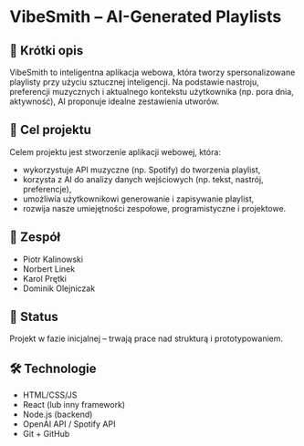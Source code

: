 # VibeSmith – AI-Generated Playlists

## 🎵 Krótki opis
VibeSmith to inteligentna aplikacja webowa, która tworzy spersonalizowane playlisty przy użyciu sztucznej inteligencji. Na podstawie nastroju, preferencji muzycznych i aktualnego kontekstu użytkownika (np. pora dnia, aktywność), AI proponuje idealne zestawienia utworów.

## 🎯 Cel projektu
Celem projektu jest stworzenie aplikacji webowej, która:
- wykorzystuje API muzyczne (np. Spotify) do tworzenia playlist,
- korzysta z AI do analizy danych wejściowych (np. tekst, nastrój, preferencje),
- umożliwia użytkownikowi generowanie i zapisywanie playlist,
- rozwija nasze umiejętności zespołowe, programistyczne i projektowe.

## 👥 Zespół
- Piotr Kalinowski 
- Norbert Linek
- Karol Prętki
- Dominik Olejniczak

## 🚀 Status
Projekt w fazie inicjalnej – trwają prace nad strukturą i prototypowaniem.

## 🛠️ Technologie
- HTML/CSS/JS
- React (lub inny framework)
- Node.js (backend)
- OpenAI API / Spotify API
- Git + GitHub
